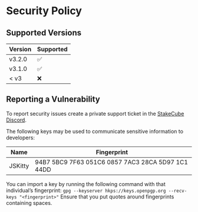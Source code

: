 # Security Policy

## Supported Versions

| Version | Supported          |
| ------- | ------------------ |
| v3.2.0  | :white_check_mark: |
| v3.1.0  | :white_check_mark: |
| < v3    | :x:                |

## Reporting a Vulnerability

To report security issues create a private support ticket in the [StakeCube Discord](https://discord.gg/buBjVpy).

The following keys may be used to communicate sensitive information to developers:

| Name | Fingerprint |
|------|-------------|
| JSKitty | 94B7 5BC9 7F63 051C6 0857 7AC3 28CA 5D97 1C1 44DD |

You can import a key by running the following command with that individual’s fingerprint: `gpg --keyserver hkps://keys.openpgp.org --recv-keys "<fingerprint>"` Ensure that you put quotes around fingerprints containing spaces.
